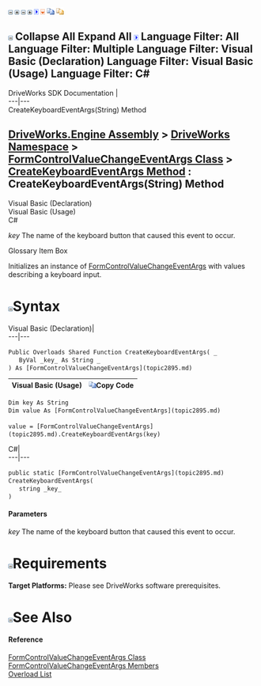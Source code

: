 ![](dotnetimages/collapse.gif) ![](dotnetimages/expand.gif) ![](dotnetimages/collapse.gif) ![](dotnetimages/expand.gif) ![](dotnetimages/drpdown.gif) ![](dotnetimages/drpdown_orange.gif) ![](dotnetimages/copycode.gif) ![](dotnetimages/copycodeHighlight.gif)

![](dotnetimages/collapse.gif) Collapse All Expand All ![](dotnetimages/drpdown.gif) Language Filter: All  Language Filter: Multiple  Language Filter: Visual Basic (Declaration) Language Filter: Visual Basic (Usage) Language Filter: C#  
---  
DriveWorks SDK Documentation  |   
---|---  
CreateKeyboardEventArgs(String) Method   
  
[DriveWorks.Engine Assembly](topic2156.md) > [DriveWorks Namespace](topic2159.md) > [FormControlValueChangeEventArgs Class](topic2895.md) > [CreateKeyboardEventArgs Method](topic2905.md) : CreateKeyboardEventArgs(String) Method  
---  
  
Visual Basic (Declaration)    
Visual Basic (Usage)    
C# 

_key_
    The name of the keyboard button that caused this event to occur.

Glossary Item Box

Initializes an instance of [FormControlValueChangeEventArgs](topic2895.md) with values describing a keyboard input. 

# ![](dotnetimages/collapse.gif)Syntax

Visual Basic (Declaration)|   
---|---  
      
    
    Public Overloads Shared Function CreateKeyboardEventArgs( _
       ByVal _key_ As String _
    ) As [FormControlValueChangeEventArgs](topic2895.md)  
  
Visual Basic (Usage)| ![](dotnetimages/copycode.gif)Copy Code  
---|---  
      
    
    Dim key As String
    Dim value As [FormControlValueChangeEventArgs](topic2895.md)
     
    value = [FormControlValueChangeEventArgs](topic2895.md).CreateKeyboardEventArgs(key)  
  
C#|   
---|---  
      
    
    public static [FormControlValueChangeEventArgs](topic2895.md) CreateKeyboardEventArgs( 
       string _key_
    )  
  
#### Parameters

 _key_
    The name of the keyboard button that caused this event to occur.

# ![](dotnetimages/collapse.gif)Requirements

**Target Platforms:** Please see DriveWorks software prerequisites.

# ![](dotnetimages/collapse.gif)See Also

#### Reference

[FormControlValueChangeEventArgs Class](topic2895.md)   
[FormControlValueChangeEventArgs Members](topic2896.md)   
[Overload List](topic2905.md)


